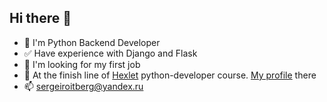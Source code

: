 ## Hi there 👋

- :snake: I'm Python Backend Developer
- :white_check_mark: Have experience with Django and Flask
- 🔭 I'm looking for my first job
- 🌱 At the finish line of [Hexlet](https://hexlet.io) python-developer course. [My profile](https://ru.hexlet.io/u/user-86f3ee6265bd9e35) there
- 📫 sergeiroitberg@yandex.ru
<!--
**sergey-royt/sergey-royt** is a ✨ _special_ ✨ repository because its `README.md` (this file) appears on your GitHub profile.

Here are some ideas to get you started:

- 🔭 I’m currently working on ...
- 🌱 I’m currently learning ...
- 👯 I’m looking to collaborate on ...
- 🤔 I’m looking for help with ...
- 💬 Ask me about ...
- 📫 How to reach me: ...
- 😄 Pronouns: ...
- ⚡ Fun fact: ...
-->

